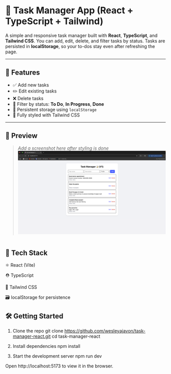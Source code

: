 # 📝 Task Manager App (React + TypeScript + Tailwind)

A simple and responsive task manager built with **React**, **TypeScript**, and **Tailwind CSS**. You can add, edit, delete, and filter tasks by status. Tasks are persisted in **localStorage**, so your to-dos stay even after refreshing the page.

---

## 🚀 Features

- ✅ Add new tasks
- ✏️ Edit existing tasks
- ❌ Delete tasks
- 🔄 Filter by status: **To Do**, **In Progress**, **Done**
- 💾 Persistent storage using `localStorage`
- 🎨 Fully styled with Tailwind CSS

---

## 📸 Preview

> _Add a screenshot here after styling is done_
![alt text](public/snapshot.png)

```bash
```

## 🔧 Tech Stack
⚛️ React (Vite)

⛑️ TypeScript

🎨 Tailwind CSS

🗃️ localStorage for persistence

## 🛠️ Getting Started

1. Clone the repo
git clone https://github.com/wesleyajavon/task-manager-react.git
cd task-manager-react

2. Install dependencies
npm install

3. Start the development server
npm run dev

Open http://localhost:5173 to view it in the browser.

